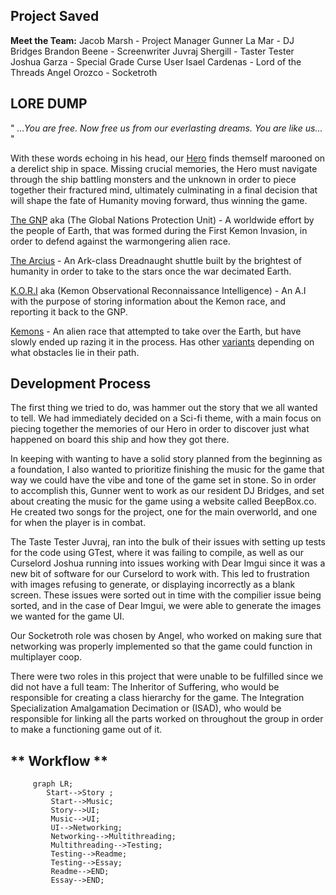 ﻿## **Project Saved**

**Meet the Team:** 
Jacob Marsh - Project Manager
Gunner La Mar - DJ Bridges
Brandon Beene - Screenwriter
Juvraj Shergill - Taster Tester
Joshua Garza - Special Grade Curse User
Isael Cardenas - Lord of the Threads
Angel Orozco - Socketroth

## **LORE DUMP**
" *...*You are free. Now free us from our everlasting dreams. You are like us*...* "

With these words echoing in his head, our [Hero](https://creator.nightcafe.studio/creation/3xcnHOWpZMxBnKIqPW87?ru=6fJ89bwOwrNPv6bar7eOcbfUkOb2) finds themself marooned on a derelict ship in space. Missing crucial memories, the Hero must navigate through the ship battling monsters and the unknown in order to piece together their fractured mind, ultimately culminating in a final decision that will shape the fate of Humanity moving forward, thus winning the game.

[The GNP](https://creator.nightcafe.studio/creation/BloH2vzrrio87ZWnFUqU?ru=6fJ89bwOwrNPv6bar7eOcbfUkOb2) aka (The Global Nations Protection Unit) - A worldwide effort by the people of Earth, that was formed during the First Kemon Invasion, in order to defend against the warmongering alien race.

[The Arcius](https://creator.nightcafe.studio/creation/pnGqx0IcKozxJ6lDvFUI?ru=6fJ89bwOwrNPv6bar7eOcbfUkOb2) - An Ark-class Dreadnaught shuttle built by the brightest of humanity in order to take to the stars once the war decimated Earth.

[K.O.R.I](https://creator.nightcafe.studio/creation/IH5XS7bzcqTHfrEA0O2k?ru=6fJ89bwOwrNPv6bar7eOcbfUkOb2) aka (Kemon Observational Reconnaissance Intelligence) -  An A.I with the purpose of storing information about the Kemon race, and reporting it back to the GNP.

[Kemons](https://creator.nightcafe.studio/creation/flVibnK0wYOL6Nhvqjt7?ru=6fJ89bwOwrNPv6bar7eOcbfUkOb2) - An alien race that attempted to take over the Earth, but have slowly ended up razing it in the process. Has other [variants](https://creator.nightcafe.studio/creation/GOq6oMpzWnZpsNwEGh0H?ru=6fJ89bwOwrNPv6bar7eOcbfUkOb2) depending on what obstacles lie in their path.

## **Development Process**

The first thing we tried to do, was hammer out the story that we all wanted to tell. We had immediately decided on a Sci-fi theme, with a main focus on piecing together the memories of our Hero in order to discover just what happened on board this ship and how they got there.

In keeping with wanting to have a solid story planned from the beginning as a foundation, I also wanted to prioritize finishing the music for the game that way we could have the vibe and tone of the game set in stone. So in order to accomplish this, Gunner went to work as our resident DJ Bridges, and set about creating the music for the game using a website called BeepBox.co. He created two songs for the project, one for the main overworld, and one for when the player is in combat.

The Taste Tester Juvraj, ran into the bulk of their issues with setting up tests for the code using GTest, where it was failing to compile, as well as our Curselord Joshua running into issues working with Dear Imgui since it was a new bit of software for our Curselord to work with. This led to frustration with images refusing to generate, or displaying incorrectly as a blank screen. These issues were sorted out in time with the compilier issue being sorted, and in the case of Dear Imgui, we were able to generate the images we wanted for the game UI.

Our Socketroth role was chosen by Angel, who worked on making sure that networking was properly implemented  so that the game could function in multiplayer coop.

There were two roles in this project that were unable to be fulfilled since we did not have a full team: 
The Inheritor of Suffering, who would be responsible for creating a class hierarchy for the game.
The Integration Specialization Amalgamation Decimation or (ISAD), who would be responsible for linking all the parts worked on throughout the group in order to make a functioning game out of it.

## ** Workflow **
```mermaid
     graph LR;
        Start-->Story ;
	     Start-->Music;
	     Story-->UI;
	     Music-->UI;
	     UI-->Networking;
	     Networking-->Multithreading;
	     Multithreading-->Testing;
	     Testing-->Readme;
	     Testing-->Essay;
	     Readme-->END;
	     Essay-->END;
       

